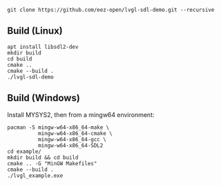 `git clone https://github.com/eez-open/lvgl-sdl-demo.git --recursive`

## Build (Linux)
```
apt install libsdl2-dev
mkdir build
cd build
cmake ..
cmake --build .
./lvgl-sdl-demo
```

## Build (Windows)
Install MYSYS2, then from a mingw64 environment:
```
pacman -S mingw-w64-x86_64-make \
          mingw-w64-x86_64-cmake \
          mingw-w64-x86_64-gcc \
          mingw-w64-x86_64-SDL2
cd example/
mkdir build && cd build
cmake .. -G "MinGW Makefiles"
cmake --build .
./lvgl_example.exe
```
